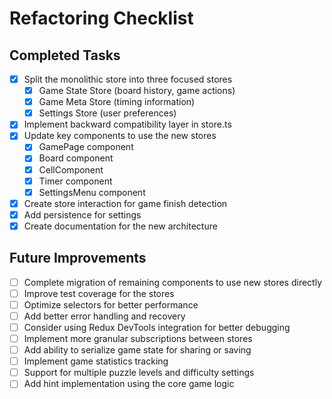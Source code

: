 # Refactoring Checklist

## Completed Tasks

- [x] Split the monolithic store into three focused stores
  - [x] Game State Store (board history, game actions)
  - [x] Game Meta Store (timing information)
  - [x] Settings Store (user preferences)
- [x] Implement backward compatibility layer in store.ts
- [x] Update key components to use the new stores
  - [x] GamePage component
  - [x] Board component
  - [x] CellComponent
  - [x] Timer component
  - [x] SettingsMenu component
- [x] Create store interaction for game finish detection
- [x] Add persistence for settings
- [x] Create documentation for the new architecture

## Future Improvements

- [ ] Complete migration of remaining components to use new stores directly
- [ ] Improve test coverage for the stores
- [ ] Optimize selectors for better performance
- [ ] Add better error handling and recovery
- [ ] Consider using Redux DevTools integration for better debugging
- [ ] Implement more granular subscriptions between stores
- [ ] Add ability to serialize game state for sharing or saving
- [ ] Implement game statistics tracking
- [ ] Support for multiple puzzle levels and difficulty settings
- [ ] Add hint implementation using the core game logic
